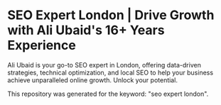 # SEO Expert London | Drive Growth with Ali Ubaid's 16+ Years Experience

Ali Ubaid is your go-to SEO expert in London, offering data-driven strategies, technical optimization, and local SEO to help your business achieve unparalleled online growth. Unlock your potential.

This repository was generated for the keyword: "seo expert london".